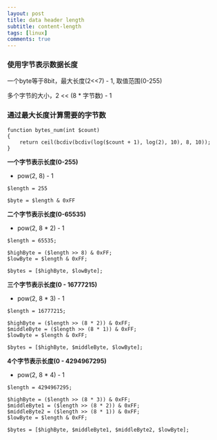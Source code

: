 ```yaml
---
layout: post
title: data header length
subtitle: content-length
tags: [linux]
comments: true
---
```


### 使用字节表示数据长度

一个byte等于8bit，最大长度(2<<7) - 1, 取值范围(0-255)

多个字节的大小，2 << (8 * 字节数) - 1

### 通过最大长度计算需要的字节数

```
function bytes_num(int $count)
{
    return ceil(bcdiv(bcdiv(log($count + 1), log(2), 10), 8, 10));
}
```

**一个字节表示长度(0-255)**

- pow(2, 8) - 1

```
$length = 255

$byte = $length & 0xFF
```

**二个字节表示长度(0-65535)**

- pow(2, 8 * 2) - 1

```
$length = 65535; 

$highByte = ($length >> 8) & 0xFF;
$lowByte = $length & 0xFF;

$bytes = [$highByte, $lowByte];

```


**三个字节表示长度(0 - 16777215)**

- pow(2, 8 * 3) - 1

```
$length = 16777215; 

$highByte = ($length >> (8 * 2)) & 0xFF;
$middleByte = ($length >> (8 * 1)) & 0xFF;
$lowByte = $length & 0xFF;

$bytes = [$highByte, $middleByte, $lowByte];
```

**4个字节表示长度(0 - 4294967295)**

- pow(2, 8 * 4) - 1

```
$length = 4294967295; 

$highByte = ($length >> (8 * 3)) & 0xFF;
$middleByte1 = ($length >> (8 * 2)) & 0xFF;
$middleByte2 = ($length >> (8 * 1)) & 0xFF;
$lowByte = $length & 0xFF;

$bytes = [$highByte, $middleByte1, $middleByte2, $lowByte];
```




